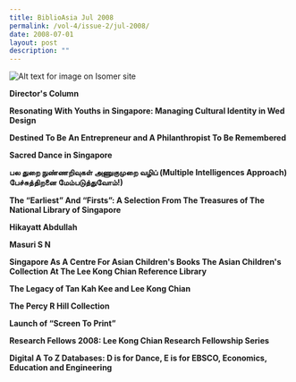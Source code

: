 ```yaml
---
title: BiblioAsia Jul 2008
permalink: /vol-4/issue-2/jul-2008/
date: 2008-07-01
layout: post
description: ""
---
```

![Alt text for image on Isomer site](/images/covers/ba4-2.jpg)

**Director's Column**<br>

**Resonating With Youths in Singapore: Managing Cultural Identity in Wed Design**<br>

**Destined To Be An Entrepreneur and A Philanthropist To Be Remembered**<br>

**Sacred Dance in Singapore**<br>

**பல துறை நுண்ணறிவுகள் அணுகுமுறை வழிப் (Multiple Intelligences Approach) பேச்சுத்திறனை மேம்படுத்துவோம்!)**<br>

**The “Earliest” And “Firsts”: A Selection From The Treasures of The National Library of Singapore**<br>

**Hikayatt Abdullah**<br>

**Masuri S N**<br>

**Singapore As A Centre For Asian Children's Books The Asian Children's Collection At The Lee Kong Chian Reference Library**<br>

**The Legacy of Tan Kah Kee and Lee Kong Chian**<br>

**The Percy R Hill Collection**<br>

**Launch of “Screen To Print”**<br>

**Research Fellows 2008: Lee Kong Chian Research Fellowship Series**<br>

**Digital A To Z Databases: D is for Dance, E is for EBSCO, Economics, Education and Engineering**<br>